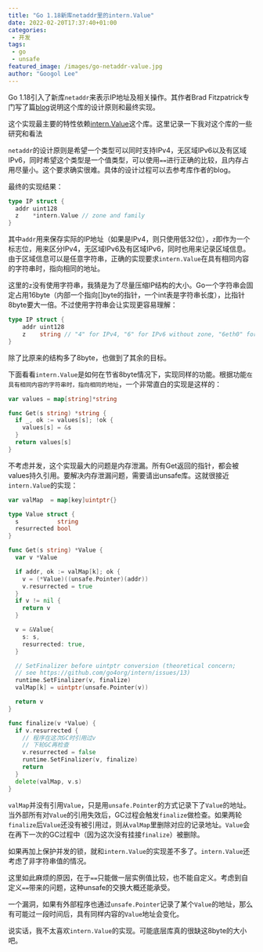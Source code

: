 ```yaml
---
title: "Go 1.18新库netaddr里的intern.Value"
date: 2022-02-20T17:37:40+01:00
categories:
 - 开发
tags:
 - go
 - unsafe
featured_image: /images/go-netaddr-value.jpg
author: "Googol Lee"
---
```


Go 1.18引入了新库`netaddr`来表示IP地址及相关操作。其作者Brad Fitzpatrick专门写了篇[blog](https://tailscale.com/blog/netaddr-new-ip-type-for-go/)说明这个库的设计原则和最终实现。

这个实现最主要的特性依赖[intern.Value](https://pkg.go.dev/go4.org/intern)这个库。这里记录一下我对这个库的一些研究和看法

<!--more-->

`netaddr`的设计原则是希望一个类型可以同时支持IPv4，无区域IPv6以及有区域IPv6，同时希望这个类型是一个值类型，可以使用`==`进行正确的比较，且内存占用尽量小。这个要求确实很难。具体的设计过程可以去参考库作者的blog。

最终的实现结果：

```go
type IP struct {
  addr uint128
  z    *intern.Value // zone and family
}
```

其中`addr`用来保存实际的IP地址（如果是IPv4，则只使用低32位），`z`即作为一个标志位，用来区分IPv4，无区域IPv6及有区域IPv6，同时也用来记录区域信息。由于区域信息可以是任意字符串，正确的实现要求`intern.Value`在具有相同内容的字符串时，指向相同的地址。

这里的`z`没有使用字符串，我猜是为了尽量压缩IP结构的大小。Go一个字符串会固定占用16byte（内部一个指向[]byte的指针，一个int表是字符串长度），比指针8byte要大一倍。不过使用字符串会让实现更容易理解：

```go
type IP struct {
    addr uint128
    z    string // "4" for IPv4, "6" for IPv6 without zone, "6eth0" for IPv6 with zone 'eth0'.
}
```

除了比原来的结构多了8byte，也做到了其余的目标。

下面看看`intern.Value`是如何在节省8byte情况下，实现同样的功能。根据功能`在具有相同内容的字符串时，指向相同的地址`，一个非常直白的实现是这样的：

```go
var values = map[string]*string

func Get(s string) *string {
  if _, ok := values[s]; !ok {
    values[s] = &s
  }
  return values[s]
}
```

不考虑并发，这个实现最大的问题是内存泄漏。所有Get返回的指针，都会被values持久引用。要解决内存泄漏问题，需要请出unsafe库。这就很接近`intern.Value`的实现：

```go
var valMap  = map[key]uintptr{}

type Value struct {
  s           string
  resurrected bool
}

func Get(s string) *Value {
  var v *Value

  if addr, ok := valMap[k]; ok {
    v = (*Value)((unsafe.Pointer)(addr))
    v.resurrected = true
  }
  if v != nil {
    return v
  }

  v = &Value{
    s: s,
    resurrected: true,
  }

  // SetFinalizer before uintptr conversion (theoretical concern;
  // see https://github.com/go4org/intern/issues/13)
  runtime.SetFinalizer(v, finalize)
  valMap[k] = uintptr(unsafe.Pointer(v))

  return v
}

func finalize(v *Value) {
  if v.resurrected {
    // 程序在这次GC时引用过v
    // 下轮GC再检查
    v.resurrected = false
    runtime.SetFinalizer(v, finalize)
    return
  }
  delete(valMap, v.s)
}
```

`valMap`并没有引用`Value`，只是用`unsafe.Pointer`的方式记录下了`Value`的地址。当外部所有对`Value`的引用失效后，GC过程会触发`finalize`做检查。如果两轮`finalize`后`Value`还没有被引用过，则从`valMap`里删除对应的记录地址。`Value`会在再下一次的GC过程中（因为这次没有挂接`finalize`）被删除。

如果再加上保护并发的锁，就和`intern.Value`的实现差不多了。`intern.Value`还考虑了非字符串值的情况。

这里如此麻烦的原因，在于`==`只能做一层实例值比较，也不能自定义。考虑到自定义`==`带来的问题，这种unsafe的交换大概还能承受。

一个漏洞，如果有外部程序也通过`unsafe.Pointer`记录了某个`Value`的地址，那么有可能过一段时间后，具有同样内容的`Value`地址会变化。

说实话，我不太喜欢`intern.Value`的实现。可能底层库真的很缺这8byte的大小吧。
